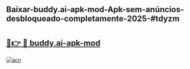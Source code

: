 ## Baixar-buddy.ai-apk-mod-Apk-sem-anúncios-desbloqueado-completamente-2025-#tdyzm

# <h2><a href="https://ainizakaria.my?title=buddy.ai-apk-mod&ref=20M">🔗👉 🔴 buddy.ai-apk-mod</a></h2>

[![acn](https://github.com/user-attachments/assets/0f9c940e-d8b0-45ae-aac7-cd30a18b3e1c)](https://ainizakaria.my?title=buddy.ai-apk-mod&ref=20M)

